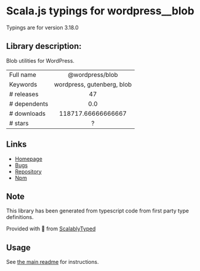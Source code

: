 
# Scala.js typings for wordpress__blob

Typings are for version 3.18.0

## Library description:
Blob utilities for WordPress.

|                    |                 |
| ------------------ | :-------------: |
| Full name          | @wordpress/blob |
| Keywords           | wordpress, gutenberg, blob |
| # releases         | 47 |
| # dependents       | 0.0 |
| # downloads        | 118717.66666666667 |
| # stars            | ? |

## Links
- [Homepage](https://github.com/WordPress/gutenberg/tree/HEAD/packages/blob/README.md)
- [Bugs](https://github.com/WordPress/gutenberg/issues)
- [Repository](https://github.com/WordPress/gutenberg)
- [Npm](https://www.npmjs.com/package/%40wordpress%2Fblob)
    


## Note
This library has been generated from typescript code from first party type definitions.

Provided with :purple_heart: from [ScalablyTyped](https://github.com/oyvindberg/ScalablyTyped)

## Usage
See [the main readme](../../readme.md) for instructions.


